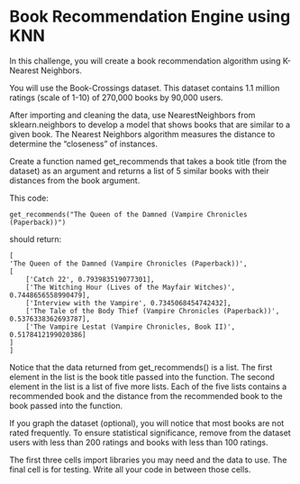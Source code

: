 # Book Recommendation Engine using KNN

In this challenge, you will create a book recommendation algorithm using K-Nearest Neighbors.

You will use the Book-Crossings dataset. This dataset contains 1.1 million ratings (scale of 1-10) of 270,000 books by 90,000 users.

After importing and cleaning the data, use NearestNeighbors from sklearn.neighbors to develop a model that shows books that are similar to a given book. The Nearest Neighbors algorithm measures the distance to determine the “closeness” of instances.

Create a function named get_recommends that takes a book title (from the dataset) as an argument and returns a list of 5 similar books with their distances from the book argument.

This code:

    get_recommends("The Queen of the Damned (Vampire Chronicles (Paperback))")

should return:

    [
    'The Queen of the Damned (Vampire Chronicles (Paperback))',
    [
        ['Catch 22', 0.793983519077301], 
        ['The Witching Hour (Lives of the Mayfair Witches)', 0.7448656558990479], 
        ['Interview with the Vampire', 0.7345068454742432],
        ['The Tale of the Body Thief (Vampire Chronicles (Paperback))', 0.5376338362693787],
        ['The Vampire Lestat (Vampire Chronicles, Book II)', 0.5178412199020386]
    ]
    ]

Notice that the data returned from get_recommends() is a list. The first element in the list is the book title passed into the function. The second element in the list is a list of five more lists. Each of the five lists contains a recommended book and the distance from the recommended book to the book passed into the function.

If you graph the dataset (optional), you will notice that most books are not rated frequently. To ensure statistical significance, remove from the dataset users with less than 200 ratings and books with less than 100 ratings.

The first three cells import libraries you may need and the data to use. The final cell is for testing. Write all your code in between those cells.